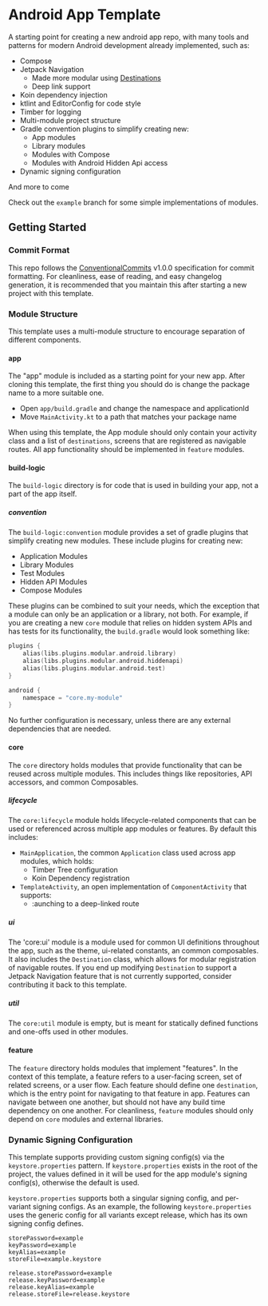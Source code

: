 # Android App Template
A starting point for creating a new android app repo, with many tools and patterns for modern Android
development already implemented, such as:

- Compose
- Jetpack Navigation
	- Made more modular using [Destinations](core/ui/src/main/java/core/ui/model/data/Destination.kt)
	- Deep link support
- Koin dependency injection
- ktlint and EditorConfig for code style
- Timber for logging
- Multi-module project structure
- Gradle convention plugins to simplify creating new:
	- App modules
	- Library modules
	- Modules with Compose 
	- Modules with Android Hidden Api access
- Dynamic signing configuration

And more to come

Check out the `example` branch for some simple implementations of modules.

## Getting Started

### Commit Format
This repo follows the [ConventionalCommits](https://www.conventionalcommits.org/en/v1.0.0/#specification)
v1.0.0 specification for commit formatting. For cleanliness, ease of reading, and easy changelog
generation, it is recommended that you maintain this after starting a new project with this
template.

### Module Structure
This template uses a multi-module structure to encourage separation of different components.

#### app
The "app" module is included as a starting point for your new app. After cloning this template, the
first thing you should do is change the package name to a more suitable one. 
- Open `app/build.gradle` and change the namespace and applicationId 
- Move `MainActivity.kt` to a path that matches your package name

When using this template, the App module should only contain your activity class and a list of
`destinations`, screens that are registered as navigable routes. All app functionality should be
implemented in `feature` modules.

#### build-logic
The `build-logic` directory is for code that is used in building your app, not a part of the
app itself.

##### convention
The `build-logic:convention` module provides a set of gradle plugins that simplify creating new modules. These
include plugins for creating new:
- Application Modules
- Library Modules
- Test Modules
- Hidden API Modules
- Compose Modules

These plugins can be combined to suit your needs, which the exception that a module can only be an
application or a library, not both. For example, if you are creating a new `core` module that relies
on hidden system APIs and has tests for its functionality, the `build.gradle` would look something
like:
```kotlin
plugins {
    alias(libs.plugins.modular.android.library)
    alias(libs.plugins.modular.android.hiddenapi)
    alias(libs.plugins.modular.android.test)
}

android {
    namespace = "core.my-module"
}
```
No further configuration is necessary, unless there are any external dependencies that are needed.

#### core
The `core` directory holds modules that provide functionality that can be reused across multiple
modules. This includes things like repositories, API accessors, and common Composables.

##### lifecycle
The `core:lifecycle` module holds lifecycle-related components that can be used or referenced across
multiple app modules or features. By default this includes:
- `MainApplication`, the common `Application` class used across app modules, which holds:
  - Timber Tree configuration
  - Koin Dependency registration
- `TemplateActivity`, an open implementation of `ComponentActivity` that supports:
  - :aunching to a deep-linked route

##### ui
The 'core:ui' module is a module used for common UI definitions throughout the app, such as the
theme, ui-related constants, an common composables. It also includes the `Destination` class, which
allows for modular registration of navigable routes. If you end up modifying `Destination` to
support a Jetpack Navigation feature that is not currently supported, consider contributing it back
to this template.

##### util
The `core:util` module is empty, but is meant for statically defined functions and one-offs used
in other modules.

#### feature
The `feature` directory holds modules that implement "features". In the context of this template, a
feature refers to a user-facing screen, set of related screens, or a user flow. Each feature should
define one `destination`, which is the entry point for navigating to that feature in app. Features
can navigate between one another, but should not have any build time dependency on one another. For
cleanliness, `feature` modules should only depend on `core` modules and external libraries.

### Dynamic Signing Configuration
This template supports providing custom signing config(s) via the `keystore.properties` pattern. If
`keystore.properties` exists in the root of the project, the values defined in it will be used for
the app module's signing config(s), otherwise the default is used.

`keystore.properties` supports both a singular signing config, and per-variant signing configs. As
an example, the following `keystore.properties` uses the generic config for all variants except
release, which has its own signing config defines.
```
storePassword=example
keyPassword=example
keyAlias=example
storeFile=example.keystore

release.storePassword=example
release.keyPassword=example
release.keyAlias=example
release.storeFile=release.keystore
```
